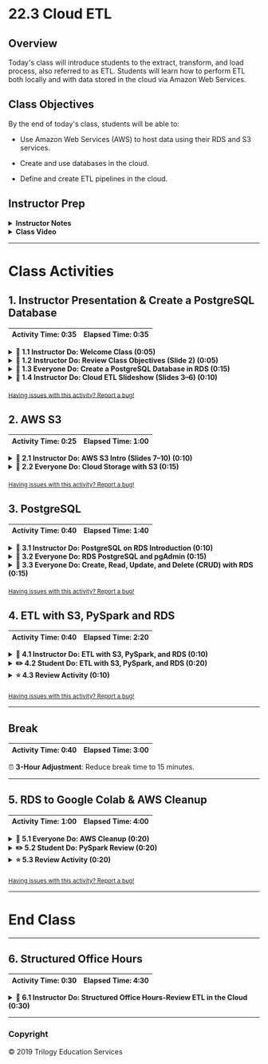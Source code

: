 # 22.3 Cloud ETL

## Overview

Today's class will introduce students to the extract, transform, and load process, also referred to as ETL. Students will learn how to perform ETL both locally and with data stored in the cloud via Amazon Web Services.

## Class Objectives

By the end of today's class, students will be able to:

* Use Amazon Web Services (AWS) to host data using their RDS and S3 services.

* Create and use databases in the cloud.

* Define and create ETL pipelines in the cloud.

## Instructor Prep

<details>
  <summary><strong>Instructor Notes</summary></strong>

* You may find that this lesson falls on a weekday due to a holiday shifting the course schedule. In this case, we have provided notes within the LP that will allow you to **easily adjust the length of the lesson to fit into a weekday class**.

  * Be on the lookout for a ⏰**3-Hour Adjustment** note at the top of activities in this Lesson Plan. If this class is being taught on a weekday, please utilize the directions found in the note. Keep in mind that breaks will be reduced from 40 minutes to the typical 15 minutes for a weekday class as well.

  * Shortening these activities could potentially limit the students' ability to finish them, so please remind them to utilize office hours to clear up any questions they may have.

* **Important!** Slack out the disclaimer for [AWS Free Tier](Activities/00-AWS_Free_Tier/AWS-Free-Tier.pdf) services prior to class. Take some time at the beginning of class to explain that while we are only using free tier services in class, students should review this documentation in order to avoid accidentally incurring charges. **Note**: If the free trial for your personal AWS account has expired, it may be best to create a new account that has access to all free tier options.

* Today's class should be a fun one. Students will put together many different technologies covered so far and learn how they can interact with cloud services.

* There are a few activities that require setup. Have the class follow along and ask questions as you go.

* The students will need to the pgAdmin 4 UI to interact with Postgres database they create in AWS. Be sure everyone has downloaded and installed from [pgAdmin download](https://www.pgadmin.org/download/). **Note** a local psql server is NOT needed.

* The RDS (Relational Database Service) setup should have been completed before class. Have TAs assist any students who were unable to get one up and running. Creation typically takes 10 to 15 minutes.

* Today's class introduces students to ETL with cloud storage. ETL is a critical job skill for data engineers, and students will get a taste of how to manually perform ETL using Python and Amazon Web Services (AWS). Note that this unit focuses on manual ETL with Python and AWS Free Tier, but the concepts can be applied to automated processes and processing pipelines.

* AWS Free Tier is available for 12 months after signing up. This will include free RDS storage up to 25 GB, 750 hours of operational RDS a month (over 31 days), 5 GB of S3 storage, and much more. Visit [https://aws.amazon.com/free/](https://aws.amazon.com/free/) for a more detailed breakdown.

* Please reference our [Student FAQ](../../../05-Instructor-Resources/README.md#unit-22-big-data) for answers to questions frequently asked by students of this program. If you have any recommendations for additional questions, feel free to log an issue or a pull request with your desired additions.

* Have your TAs keep track of the time with the [Time Tracker](TimeTracker.xlsx).

* Lastly, as a reminder these slideshows are for instructor use only - when distributing slides to students, please first export the slides to a PDF file. You may then distribute the PDF file through Slack.

</details>

<details>
  <summary><strong>Class Video</strong></summary>

View an example class lecture here: [Class Video](https://codingbootcamp.hosted.panopto.com/Panopto/Pages/Viewer.aspx?id=82d67391-968a-46db-9bf3-aa46001e81db). (Note that this video may not reflect the latest lesson plan.)

</details>

- - -
# Class Activities

## 1. Instructor Presentation & Create a PostgreSQL Database

| Activity Time:       0:35 |  Elapsed Time:      0:35  |
|---------------------------|---------------------------|

<details>
  <summary><strong> 📣 1.1 Instructor Do: Welcome Class (0:05) </strong></summary>

* Welcome the class and explain that today's lesson will cover the data pipeline process of ETL, working strictly with cloud services.

</details>

<details>
  <summary><strong> 📣 1.2 Instructor Do: Review Class Objectives (Slide 2) (0:05) </strong></summary>

* Open the [slideshow](https://docs.google.com/presentation/d/1UcdDc1yqGdQVXnygp36VxH2kkFJ4zvS-7vaq1G9h_kM).

* Take a moment to review the objectives for today's class with students. (Slide 2)

</details>

<details>
  <summary><strong> 🎉 1.3 Everyone Do: Create a PostgreSQL Database in RDS (0:15)</strong></summary>

* **Files:**

  * [AWS Free Tier](Activities/00-AWS_Free_Tier/AWS-Free-Tier.pdf)

  * [AWS_RDS_guide.pdf](Supplemental/AWS_RDS_guide.pdf)

* **Important!** Slack out the disclaimer for [AWS Free Tier](Activities/00-AWS_Free_Tier/AWS-Free-Tier.pdf) services prior to class. Take some time at the beginning of class to explain that while we are only using free tier services in class, students should review this documentation in order to avoid accidentally incurring charges. **Note**: If the free trial for your personal AWS account has expired, it may be best to create a new account that has access to all free tier options.

* Students can follow this activity along with a PDF guide. Slack it out: [AWS_RDS_guide.pdf](Supplemental/AWS_RDS_guide.pdf)

* Send out the following link to [AWS Free Tier](https://aws.amazon.com/free/) and ask students to create a Free Tier account.

* Explain to students that today's class will utilize Amazon Web Services. Everything used in class will be available under Amazon's Free Tier program, but students should be careful not to choose any options that have a cost associated with it. Students should also delete their RDS databases after class so that no further costs are incurred. We will cover the steps for deleting RDS databases at the end of class.

* Log in to the AWS Management Console and navigate to the **RDS** section under **Database**.

  ![rds_console](Images/rds_console.png)

* Click **Create database** from the **Create database** section to the right. This button will take you to the **Engine options** page, which brings up a menu of different relational databases. **Note** AWS may have a different screen than the one pictured below. If this is the first time using the service, the orange **Create database** will still be on the right.

  ![create_db_button](Images/create_db_button.png)

  **Note**: There may be an option to create a database with Amazon Aurora, which is a paid database. We will not be using this in today's lesson.

* Check the box next to **Only enable options eligible for RDS Free Usage Tier** at the bottom of the menu.

* Select **PostgreSQL**.

  ![postgres_select](Images/postgres_select.png)

* Under **Templates** select **Free Tier**.

  ![Free Tier](Images/free_tier.png)

* Fill out the fields under Settings. Use **myPostgresDB** as the database instance identifier and **root** as the master username.

  **Note**: While the database instance identifier and master username can be anything, we recommend sticking to these settings in this case for consistency.

* Uncheck the **Auto generate password** box. Enter a password and be sure to record it somewhere. The other settings will be accessible in the future, but the password will not.

  ![db settings](Images/db_settings.png)

* Under **Connectivity** click the down arrow next to **Additional connectivity configuration**. Select **Yes** under the **Public accessibility** option. Explain that this does not mean anyone can access the database, as a password is still required, but it allows connections from outside sources like pgAdmin.

  ![public accessible](Images/public_accessible.png)

* Under **Additional configuration**, click the down arrow and make the database name **my_data_class_db**. (Use this name for the sake of consistency. In the future, any name can be used.) Keep the default settings in the other fields.

  ![database_options](Images/database_options.png)

* Uncheck the boxes for **Enable automatic backups**, **Enable performance insights**, and **Enable auto minor version upgrade**.

  ![additional options](Images/additional_options.png)

* Leave everything else as is and be sure to mention to students the **Estimated monthly costs** at the end. Slack out the link to [AWS Free Tier Link](https://aws.amazon.com/rds/free/) and explain:

  * Free tier was selected so these costs will not occur.

  * We will clean up the database at the end of class to make sure nothing is left running.

* Click **Create Database** followed by **View DB Instance details** to navigate to the instance console page. The database creation on AWS's end will take anywhere from 10 to 15 minutes.

</details>

<details>
  <summary><strong> 📣 1.4 Instructor Do: Cloud ETL Slideshow (Slides 3–6) (0:10)</strong></summary>

* Go through the slideshow and explain the following:

  * The data is stored in AWS S3 buckets. A cloud connection is made to a Colab notebook, and the data is extracted into a PySpark DataFrame. (Slide 4)

  * Using the cloud notebook Colab, PySpark is used to transform the DataFrame. (Slide 5)

  * Once the transformations are complete, Colab will create a connection to an RDS instance and load in the data. (Slide 6)

  </details>

<sub>[Having issues with this activity? Report a bug!](https://bit.ly/2VcrPYr)</sub>

## 2. AWS S3

| Activity Time:       0:25 |  Elapsed Time:      1:00  |
|---------------------------|---------------------------|

<details>
  <summary><strong> 📣 2.1 Instructor Do: AWS S3 Intro (Slides 7–10) (0:10) </strong></summary>

* Go through the slideshow and explain the following:

  * Simple Storage Service, or S3, is Amazon's cloud file storage service that uses key-value pairs. Files are stored on multiple servers and have a high rate of availability. (Slide 8)

  * S3 uses *buckets* to store files, which are similar to computer folders or directories. Buckets can contain additional folders and files. Each bucket must have a unique name. (Slide 9)

  * S3 has fine-grained control over files, such as read and write permissions. Buckets can assign individual access or total public access. (Slide 10)

</details>

<details>
  <summary><strong> 🎉 2.2 Everyone Do: Cloud Storage with S3 (0:15) </strong></summary>

* **Files:**

  * [dog.png](Activities/01-Evr_S3/Resources/dog.png)

  * [S3_guide.pdf](Supplemental/S3_guide.pdf)

* Slack out the PDF guide for students.

* Explain the following points:

  * AWS's S3 is a cloud-based file storage service.

  * Files are stored on multiple servers, providing redundancy for data.

  * Amazon guarantees an uptime, or availability, of over 99.99% for S3 files.

  * On S3, files are organized by buckets.

  * The S3 bucket structure is somewhat similar to a GitHub repository, which also holds files and folders.

  * Each S3 bucket must have a URL that is unique across AWS.

  * An S3 bucket can contain files, but it cannot contain another bucket.

  * In this case, the region precedes `amazonaws.com`, followed by the bucket name and the filename.

    ![Images/s300.png](Images/s300.png)

  * S3 provides a high level of control over the files. At both the bucket and file levels, it is possible to control read and write access to different individuals and organizations.

* Tell students to follow along for the rest of the activity.

  * Go to console.aws.amazon.com and select S3 under Storage.

    ![s3 console](Images/s3_console.png)

  * Click **Create bucket**.

    ![click create](Images/create_bucket.png)

  * Create a bucket name and choose the region.

  * **Note:** The bucket name must be unique across all existing bucket names in Amazon S3. Buckets cannot be renamed or created inside of another bucket.

  * Leave the region as the default `US East (N. Virginia)`. Changing the region will change the object Url used in all examples today.

    ![Images/s301.png](Images/s301.png)

  * Most of the options on the **Configure Options** tab can be left as the default values.

  * Tags are user-defined key-value pairs of information that can help keep track of buckets.

  * Click **Next**.

    ![Images/s302.png](Images/s302.png)

  * The **Set Permissions** page is where we grant others permission to access buckets.

    * A number of [security breaches](https://securityboulevard.com/2018/01/leaky-buckets-10-worst-amazon-s3-breaches/) were caused by unsecured S3 buckets.
    * Public access is denied by default.

  * Leave the boxes checked and click **Next**.

    ![Images/s303.png](Images/s303.png)

  * The **Review** page is a summary of the bucket configurations. Click **Create bucket**. The bucket name now appears in the S3 console.

    ![Images/s304.png](Images/s304.png)

    ![Images/s305.png](Images/s305.png)

  * Explain that we'll now upload a file to the newly created bucket. Click the bucket name and then click **Upload**.

  * A file can be dragged to the screen. Demonstrate by uploading [dog.png](Activities/01-Evr_S3/Resources/dog.png) into the S3 bucket.

  * Click **Upload**.

    ![Images/s315.png](Images/s315.png)

    ![Images/s316.png](Images/s316.png)

  * Click the filename.

    ![Images/s317.png](Images/s317.png)

  * Explain why clicking the link leads to an error message.

    ![Images/s308.png](Images/s308.png)

    ![Images/s309.png](Images/s309.png)

  * By default, the permission for the file denies access to everyone, so it needs to be changed.

  * Navigate back to the dashboard by clicking **Amazon S3** on the top left.

    ![Images/s3_dashboard](Images/s3_dashboard.png)

  * Check the box next to your bucket and click **Edit public access settings**.

    ![Images/edit_public.png](Images/edit_public.png)

  * Make sure all boxes are unchecked on the next screen. Even though these were checked in the initial setup, they will not be now.

    ![Images/bucket_public.png](Images/bucket_policy.png)

  * Click **Save**. Then type **confirm** and click **Confirm**.

    ![Images/confirm_policy.png](Images/confirm_policy.png)

  * Next, navigate back into your bucket and check the box next to the image. Click the **Actions** box on the top and select **Make public**.

    ![Images/bucket_public.png](Images/bucket_public.png)

  * Now the image will be displayed when you click on the link.

* Tell students that they can explore various settings at the bucket level and the file level. Use the tabs at the bucket level to illustrate the available settings, such as tags:

  ![Images/s306.png](Images/s306.png)

* **Note:** Students can remove public access anytime by repeating the steps above and checking all the boxes in **Edit public access settings**.

</details>

<sub>[Having issues with this activity? Report a bug!](https://bit.ly/39Uf1eT)</sub>

## 3. PostgreSQL

| Activity Time:       0:40 |  Elapsed Time:      1:40  |
|---------------------------|---------------------------|

<details>
  <summary><strong> 📣 3.1 Instructor Do: PostgreSQL on RDS Introduction (0:10)</strong></summary>

* First make sure that everyone has a database to use. Database creation was initiated at the beginning of class. Students whose databases are not yet running should follow along with a partner until their database is available.

* Explain the following about the new RDS database:

  * RDS stands for Relational Database Service. This is what Amazon uses to host a variety of relational databases in the cloud.

  * These databases can have different dialects, such as MySQL, PostgreSQL, and Amazon's own Aurora database.

  * The database that was created at the beginning of class uses PostgreSQL.

* Navigate to the DB instance in the console created earlier. There will be a lot of information available, but we'll use only a few points of interest. Go over the console page, explaining these key points:

  * The **Summary** section shows the kind of database the instance is and whether it is available.

    ![db summary](Images/db_summary.png)

  * The database metrics can largely be ignored for now.

  * The **Connectivity** tab lists the endpoint, port, and security groups associated with the instance. The endpoint will be used to connect to the database.

    ![db connection](Images/db_connection.png)

  * The rest of the tabs contain more information about the instance, such as backups and logs, but students will not need to be concerned with this for class.

  </details>

<details>
  <summary><strong> 🎉 3.2 Everyone Do: RDS PostgreSQL and pgAdmin (0:15)</strong></summary>

* **File:**

  * [RDS_pgAdmin_guide.pdf](Supplemental/RDS_pgAdmin_guide.pdf)

* Slack out the PDF guide, which students can use to follow along.

* Make sure everyone has the pgAdmin 4 UI installed. Direct students who do not have it installed to the [pgAdmin download page](https://www.pgadmin.org/download/) to download the appropriate version for their operating system.

* Open up the pgAdmin UI. Explain the following to students:

  * pgAdmin can connect to a cloud-based database, such as AWS, as well as local databases.

  * pgAdmin offers a visual interface for managing data.

* Log in to the AWS console and navigate to **RDS** under **Database**.

  ![RDS console](Images/rds_console.png)

* Navigate to **Instances** in the **Resources** section to the right.

  ![instance_menu.png](Images/instance_menu.png)

* Go to the database created earlier, `mypostgresdb`.

* Navigate to the **Security Group** rules section on the right and explain the following:

  * These security groups tell the RDS instance what traffic is allowed into and out of the database.

  * The security settings can range from restrictive to open.

  * In this activity, the database will be open to all traffic; however, this is not recommended for production code.

* Click the security group for type **CIDR/IP - Inbound**.

  ![security_inbound](Images/security_indbound.png)

* This will navigate to a new page. Follow these steps to give the database access to all inbound traffic:

  * From the management console, navigate to the Inbound tab on the bottom part of the screen, and then click **Edit**. This will bring up a menu to set rules for the security group.

    ![inbound_edit](Images/inbound_edit.png)

  * Change the Source to **Anywhere** and click **Save**. The RDS instance will now accept a connection from anywhere. This isn't completely open to the world because the endpoint, username, and password are still needed to connect.

      ![ip_source](Images/ip_source.png)

* Navigate back to the instance console and have the class find the endpoint, which is found in the **Connectivity** tab.

  ![db connection](Images/db_connection.png))

* Open up pgAdmin, right-click on **Servers**, and then go to **Create - Server**. Then walk through the following steps to create a connection to the AWS RDS instance:

  * Under the **General** tab, enter the server name as **my_aws_postgres_rds**.

    ![server name](Images/general_tab.png)

  * Under the **Connection** tab, do the following:

    * Enter the Endpoint in the **Hostname/address** field. This is unique to the instance.

    * Enter 'postgres' in the **Maintenance database** field. This is the default for all postgres RDS instances.

    * Enter the Username in the **Username** field, which is `root` in this case.

    * Enter the password that was created for your RDS instance.

    * Check the box next to **Save Password**.

  * Click **Save**. If all information is entered correctly, this will set up the connection and not return an error.

    ![connection tab](Images/connection_tab.png).

* Have the TAs verify that every student has a working connection in pgAdmin. Since the class should be using the same username and DB name, the biggest issue could be passwords.

</details>

<details>
  <summary><strong> 🎉 3.3 Everyone Do: Create, Read, Update, and Delete (CRUD) with RDS (0:15)</summary></strong>

* Open up pgAdmin and slack out [schema.sql](Activities/02-Evr_RDS_CRUD/Solved/schema.sql). Before running the code, explain the following:

  * The four basic functions of persistent data storage are created, read, update, and delete (CRUD).

  * This schema consists of the first part of CRUD, create.

  * The schema will create the tables. The insertion creates the data.

  * A foreign key is used in the `patients` table to reference the `doctor` table.

* Create a new database named `medical`, open a query tool, and then run the schema. This creates two tables and uploads the data.

* Slack out and open [query.sql](Activities/02-Evr_RDS_CRUD/Solved/query.sql). Run through the queries one at a time, explaining the following points:

  * The read functions of a database are run with `SELECT` statements.

  * An error will occur after running the first `INSERT`. This is because the `doctor_id` key 22 does not exist in the `doctor` table.

  * The second `INSERT` statement will run because the foreign key is located in the `doctor` table.

  * The update functions are run with `UPDATE`.

  * The delete functions are run with `DELETE`.

</details>

<sub>[Having issues with this activity? Report a bug!](https://bit.ly/39OxmK8)</sub>

## 4. ETL with S3, PySpark and RDS

| Activity Time:       0:40 |  Elapsed Time:      2:20  |
|---------------------------|---------------------------|

<details>
  <summary><strong> 📣 4.1 Instructor Do: ETL with S3, PySpark, and RDS (0:10)</summary></strong>

* Before navigating to AWS open up pgAdmin and navigate to the AWS connection on the left hand side and create a database called `my_data_class_db` within our RDS instance.

* Open the AWS console and navigate to S3 under **Storage**.

* Create a bucket and upload [user_data.csv](Activities/03-Ins_ETL_S3_RDS/Resources/user_data.csv) and [user_payment.csv](Activities/03-Ins_ETL_S3_RDS/Resources/user_data.csv), making sure they are made public.

* Return to pgAdmin and run [schema.sql](Activities/03-Ins_ETL_S3_RDS/Solved/schema.sql) in `my_data_class_db` RDS database. Review the schema and explain the following:

  * The schema defines three unique tables.

  * Each table is normalized and represents, or models, different data.

  * This schema is only being used to create and simulate a production database.

  * The ETL process will need to `extract` the necessary data from the CSVs, `transform` it, and then `load` the data into these tables.

* Open [etl_s3_rds](Activities/03-Ins_ETL_S3_RDS/Solved/ins_etl_s3_rds.ipynb) in Colab. Update `<bucket name>` with the name of your bucket just created. **Note:** some buckets will add the location to Object URL, such as `https://s3.us-east-2.amazonaws.com/<bucket name>/user_data.csv`. If an error is returned, grab the object URL from the file and use that instead. Go through the code, explaining the following:

  * Colab needs to install a postgres driver in order for the notebook to load our end result in an RDS. Then it will store the driver into the Spark application.

  ```python
    !wget https://jdbc.postgresql.org/download/postgresql-42.2.9.jar

    from pyspark.sql import SparkSession
    spark = SparkSession.builder.appName("CloudETL").config("spark.driver.extraClassPath","/content/postgresql-42.2.9.jar").getOrCreate()
  ```

  * The Colab notebook reads in the file from S3 and stores it into a PySpark DataFrame. The   argument `inferSchema` will assign the correct data types; otherwise, everything will be returned as a string.

    ```python
    from pyspark import SparkFiles
    # Load in user_data.csv from S3 into a DataFrame
    url = "https://<bucket name>.s3.amazonaws.com/user_data.csv"
    spark.sparkContext.addFile(url)

    user_data_df = spark.read.option('header', 'true').csv(SparkFiles.get("user_data.csv"), inferSchema=True, sep=',')
    user_data_df.show(10)
    ```

* Pulling this file from S3 is part of the `extract` process of ETL.

* The PySpark DataFrame will be used to help `transform` the data.

* The next step is to merge the two DataFrames before beginning the cleanup process.

* In this case, part of the `transform` step in the ETL process is to clean the data and remove duplicate or incomplete entries. This can be accomplished with `dropna()` in Pandas.

* The next step creates three new DataFrames that store the information needed to populate the existing tables in the production database. The DataFrame columns should match the table column names.

* Refer back to the schema for the three tables that were created earlier: `active_user`, `billing_info`, and `payment_info`.

* To push the DataFrames up to the database, the mode is set to `append`, the URL is set, and a configuration with the database details is stored into a dictionary.

* PySpark then uses the configuration dictionary to connect to RDS and writes the DataFrame contents to the database.

  ```python
  # Append DataFrame to active_user table in RDS
  mode = "append"
  jdbc_url="jdbc:postgresql://<endpoint>:5432/my_data_class_db"
  config = {"user":"root", "password": "<password>", "driver":"org.postgresql.Driver"}
  clean_user_df.write.jdbc(url=jdbc_url, table='active_user', mode=mode, properties=config)
  ```

* The queries in [query.sql](Activities/03-Ins_ETL_S3_RDS/Solved/query.sql) can be used with pgAdmin to check that data has successfully loaded to their tables.

</details>

<details>
  <summary><strong> ✏️ 4.2 Student Do: ETL with S3, PySpark, and RDS (0:20)</summary></strong>

* **⏰ 3-Hour Adjustment**: Reduce activity time to 15 minutes.

* **Files:**

  * [employee.csv](Activities/04-Stu_ETL_S3_Colab/Resources/employee.csv)

  * [stu_etl_s3_rds.json](Activities/04-Stu_ETL_S3_Colab/Unsolved/stu_etl_s3_rds.ipynb)

* **Instructions:**

  * [README.md](Activities/04-Stu_ETL_S3_Colab/README.md)

  </details>

<details>
  <summary><strong> ⭐ 4.3 Review Activity (0:10)</summary></strong>

* **Files:**

  * [stu_etl_s3_rds.json](Activities/04-Stu_ETL_S3_Colab/Solved/stu_etl_s3_rds.ipynb)

  * [query.sql](Activities/04-Stu_ETL_S3_Colab/Solved/query.sql)

  * [schema.sql](Activities/04-Stu_ETL_S3_Colab/Resources/schema.sql)

* Before walking through the code, emphasize that students are already familiar with most of the processes used in the activity. The new ETL process involves extracting data from S3, transforming the data with PySpark, and loading the data into RDS.

* Explain to students that the first requirement of the activity is to upload the CSV file to S3.

    ![Images/etl01.png](Images/etl01.png)

  * Students should already have an existing bucket, but they are free to create a new one.

  * If a student asks why we're uploading and downloading the same file, respond that we're assuming the data is already stored in the cloud.

  * The AWS resources used fall well below the free tier threshold. However, as a safety measure, it is best to clean up resources by deleting them after use. AWS does not cap resource usage and will auto-scale if needed. If usage ever goes beyond the free tier, you will be charged for those resources.

* In Colab upload the unsolved Jupyter Notebook file:

  ![Images/colab00.png](Images/colab00.png)

* The first two Colab cells install Spark and start a Spark Session..

* Explain that the next cell reads in the data source from S3:

  ![Images/colab02.png](Images/colab02.png)

  * You will have to replace the bucket name.

  * The `timestampFormat` argument reads in the date columns in the CSV, which are originally in string format, and formats them as `timestamp` columns in the Spark DataFrame.

* Preview the first 10 rows of the DataFrame:

  ![Images/colab03.png](Images/colab03.png)

  * The `DOB`, `Hire Date`, and `Modified` columns are formatted as timestamps.

  * The reformatting will enable inserting this data into the SQL database with the proper data types.

* Open the [SQL schemata](Activities/04-Stu_ETL_S3_Colab/Resources/schema.sql):

  ```sql
  CREATE TABLE employee_personal_info (
      employee_id INT PRIMARY KEY NOT NULL,
      email TEXT,
      gender TEXT,
      hire_date DATE,
      dob DATE
  );

  CREATE TABLE employee_password (
      employee_id INT PRIMARY KEY NOT NULL,
      password TEXT
  );
  ```

* Contrast the desired data output of the SQL table schemata with the current input seen in the DataFrames.

  * The DataFrames have multiple unnecessary columns.

  * The column names in the SQL tables are lowercase.

* Pause for a moment to go over the steps that might be taken with Spark to achieve our goal.

  * Clean the data by deleting unnecessary columns.

  * Clean the data by deleting rows that contain incomplete or duplicate data.

  * Rename the DataFrame columns to match those in the SQL tables.

  * Create new DataFrames with rows that will be inserted in the two SQL tables.

  * Load the DataFrames into the SQL database.

* In the next steps, use the `dropna()` and `dropDuplicates()` methods to drop rows containing junk data:

  ![Images/colab04.png](Images/colab04.png)

* Open pgAdmin and explain that the table schemata are loaded into RDS. The actual rows of data from the DataFrames will be loaded into these tables on RDS.

  ![Images/etl05.png](Images/etl05.png)

* Examine the DataFrame schema to match the columns with those necessary in the SQL tables.

  ![Images/colab06.png](Images/colab06.png)

  * As discussed above, `DOB` and `Hire Date` columns are in the `timestamp` data type in the DataFrame and will become a `date` data type in SQL.

  * Students should replace `<insert password>` and `<insert aws endpoint>` with their account information.

* Explain that the columns that will be exported into SQL are renamed in lowercase letters. Also, following convention, spaces are replaced with underscores.

  ![Images/colab07.png](Images/colab07.png)

* Explain that a new DataFrame called `employee_personal_info` is created with the columns needed for its SQL counterpart.

  ![Images/colab08.png](Images/colab08.png)

* Explain that this cell sets the configuration for the postgres database.

  ![Images/colab09.png](Images/colab09.png)

  * The endpoint and password will need to be inserted here.

  * Since the schema for the SQL table `employee_personal_info` was already created in Postgres, the `mode` here is `append` rather than `overwrite`.

* Explain that this cell inserts the data from the DataFrame into a SQL table.

  ![Images/colab10.png](Images/colab10.png)

* Verify that the table has been populated in pgAdmin with a query:

  ![Images/etl07.png](Images/etl07.png)

* Repeat the above steps for the `employee_password` DataFrame and table.

  * First select the columns.

  ![Images/colab11.png](Images/colab11.png)

  * Write to the database.

  ![Images/colab12.png](Images/colab12.png)

* A new DataFrame is created and loaded into RDS.

</details>

<sub>[Having issues with this activity? Report a bug!](https://bit.ly/2RpNADg)</sub>

- - -

## Break

| Activity Time:       0:40 |  Elapsed Time:      3:00  |
|---------------------------|---------------------------|

⏰ **3-Hour Adjustment**: Reduce break time to 15 minutes.

- - -

## 5. RDS to Google Colab & AWS Cleanup

| Activity Time:       1:00 |  Elapsed Time:       4:00 |
|---------------------------|---------------------------|


<details>
  <summary><strong> 🎉 5.1 Everyone Do: AWS Cleanup (0:20)</summary></strong>

* **⏰ 3-Hour Adjustment**: Reduce activity time to 15 minutes.

* Explain to students that everything we have done today will fall under the AWS Free Tier. However, as a precaution, we will delete everything we created. Let students know that they can recreate everything using the processes learned today.

* To delete the RDS database, follow these steps:

  * Log in to the AWS management console and navigate to the **RDS** dashboard. Click **DB Instances**.

    ![DB instance](Images/db_instance.png)

  * Select **DB Name** and click **Modify**.

    ![Modify DB](Images/modify_db.png)

  * Scroll down to Deletion Protection and un-check the box next to **Enable deletion protection**. Then click **Continue** and **Modify DB Instance**.

    ![deletion protection](Images/delete_proc.png)

  * Next, on the database dashboard, make sure the database is checked and then click **Actions** followed by **Delete**.

    ![delete DB](Images/delete_db.png)

  * **Important:** Un-check **Create final snapshot?** and check the acknowledgement box. Type **delete me** and click **Delete**. If you do not un check this box, your databases will create a back up that could accrue additional costs so be sure not to skip over this step.

    ![final delete](Images/final_delete.png)

  * This will take a few minutes to fully delete.

* To delete any S3 buckets, navigate to S3 dashboard and follow these steps:

  * **Note:** This process will delete the whole bucket with all its contents. For sake of time, this will be the process. Mention to students that individual files inside a bucket might be deleted as well.

  * Check the box next to the bucket you want to delete and click **Delete**.

  ![select bucket](Images/select_bucket.png)

  * Type the name of the bucket and click **Confirm**.

  ![delete bucket](Images/delete_bucket.png)

  * The bucket and all of its files are now deleted.

  * Slack out the [AWS Billing Check](AWS_check_billing.pdf) that instructs students how to double their billing costs.

</details>

<details>
  <summary><strong> ✏️ 5.2 Student Do: PySpark Review (0:20)</strong></summary>

* ⏰**3-Hour Adjustment**: Skip this **Student Do** activity and continue on to the review activity.

* In this activity, students will review PySpark by working with sample datasets.

* **Files:**

  * [Q1_unsolved.ipynb](Activities/05-Stu_Big_Data_Review/Unsolved/Q1_unsolved.ipynb)

  * [Q2_unsolved.ipynb](Activities/05-Stu_Big_Data_Review/Unsolved/Q2_unsolved.ipynb)

  * [Q3_unsolved.ipynb](Activities/05-Stu_Big_Data_Review/Unsolved/Q3_unsolved.ipynb)

  * [Q4_unsolved.ipynb](Activities/05-Stu_Big_Data_Review/Unsolved/Q4_unsolved.ipynb)

* **Instructions**

  * [README.md](Activities/05-Stu_Big_Data_Review/README.md)

</details>

<details>
  <summary><strong> ⭐ 5.3 Review Activity (0:20)</strong></summary>

* ⏰**3-Hour Adjustment**: This review activity is now an **Everyone Do**.

* Review the previous activity with the class.

* **Files:**

  * [Q1_solved.ipynb](Activities/05-Stu_Big_Data_Review/Solved/Q1_solved.ipynb)

  * [Q2_solved.ipynb](Activities/05-Stu_Big_Data_Review/Solved/Q2_solved.ipynb)

  * [Q3_solved.ipynb](Activities/05-Stu_Big_Data_Review/Solved/Q3_solved.ipynb)

  * [Q4_solved.ipynb](Activities/05-Stu_Big_Data_Review/Solved/Q4_solved.ipynb)

* Open `Q1_unsolved` in Google Colab and ask for a volunteer to explain the solution. Code along to solve the question using `Q1_solved.ipynb` as guidance. Explain the solution:

  * First, select the columns `coffee_shop_name` and `num_rating`.

  * Use `groupby("coffee_shop_name")` and aggregate the average rating and count of coffee shops.

  * Finally, order the results in descending order to find the coffee shop with the most reviews.

  * The answer is 3.8125 for Epoch Coffee.

* Next, open `Q2_unsolved` in Google Colab and and ask for a volunteer to explain the solution. Code along to solve the question using `Q2_solved` as guidance. Explain the solution:

  * Group the data by `coffee_shop_name` while aggregating the count of coffee shops.

  * Order the results by count to find the shop with the fewest reviews.

  * The answer is Lola Savannah Coffee Downtown.

* Next, open `Q3_unsolved` in Google Colab and and ask for a volunteer to explain the solution. Code along to solve the question using `Q3_solved` as guidance. Explain the solution:

  * Here, `df.count()` is used to find the rows and `len(df.columns)` is used to find the number of columns.

  * The answer is 7616 rows and 2 columns.

* Finally, open `Q4_unsolved` in Google Colab and and ask for a volunteer to explain the solution. Code along to solve the question using `Q4_solved` as guidance. Explain the solution:

  * The DataFrame is grouped by date and then aggregates the count of each date.

  * The resulting DataFrame is sorted in descending order to find the date with most reviews.

  * The answer is "2016-01-09".

* Answer any questions that students may have before ending class.

</details>

<sub>[Having issues with this activity? Report a bug!](https://bit.ly/2URB7du)</sub>

- - -

# End Class

- - -

## 6. Structured Office Hours

| Activity Time:       0:30 |  Elapsed Time:       4:30 |
|---------------------------|---------------------------|

<details>
  <summary><strong> 📣 6.1 Instructor Do: Structured Office Hours-Review ETL in the Cloud (0:30)</strong></summary>
* Go over the following exercise for students looking for extra practice with ETL in the cloud.

* **Files:**

  * [ratings_and_sentiments.csv](Activities/06-Stu_Cloud_ETL_Project/Resources/ratings_and_sentiments.csv)

  * [cloud_etl_analysis.ipynb](Activities/06-Stu_Cloud_ETL_Project/Solved/cloud_etl_analysis.ipynb)

  * [cloud_etl_nlp.ipynb](Activities/06-Stu_Cloud_ETL_Project/Solved/cloud_etl_nlp.ipynb)

* Import the [cloud_etl_analysis.ipynb](Activities/06-Stu_Cloud_ETL_Project/Solved/cloud_etl_analysis.ipynb) notebook into Google Colab. Go through the code and explain the following:

  * Data is imported from an S3 bucket and stored in a DataFrame.

  * The first table calls for the coffee shop's name, average rating, and the total amount of ratings.

  * The columns `coffee_shop_name` and `num_rating` will correspond to this and are selected.

  * The selected data is then grouped by `coffee_shop_name` and aggregated with the average of the ratings and the count of `coffee_shop_name`.

  * To finish, the columns are renamed and ordered by descending values. Note `desc` coming from `from pyspark.sql.functions import desc`.

  * The next data has its information in the `review_text` column and is selected.

  * The `withColumn` method allows manipulation of columns. The regex extraction function will create two new columns from `review_text`: one column with the date and the other with the text.

* Alert students that `regexp_extract` is an advanced command that is being used here to separate data; it is nothing to overthink. If students are curious about regex, encourage them to learn more on their own.

  * The new columns are selected, and any null rows are dropped.

  * The next DataFrame groups by the date and aggregates the data by getting the total number of times each date appeared using `count`. The DataFrame is then renamed and reordered in descending order.

* Answer any questions about the previous steps, and then import [cloud_etl_nlp.ipynb](Activities/06-Stu_Cloud_ETL_Project/Solved/cloud_etl_nlp.ipynb) into Google Colab. Go through the code and explain the following:

  * Like the `review_text` cleanup from earlier, data is read in and cleaned up. This time, the `num_rating` column needs to be renamed `label` to be passed into the model later.

  ```python
  from pyspark.sql.functions import regexp_extract, length
  review_df = new_df.withColumn("date", regexp_extract("review_text", "\d+/\d+/\d+", 0))\
      .withColumn("review_text", regexp_extract("review_text", "\d+/\d+/\d+(?:\s)(.*)", 1))\
      .withColumnRenamed("num_rating", "label")\
      .select(["label", "date", "review_text"])
  ```

  * A length column is also created, and null values are dropped.

  ```python
  review_df = review_df.withColumn('review)length', length(review_df['review_text'])).dropna()
  ```

  * The first part of the pipeline is to convert the text into something the computer can read by tokenizing, removing stop words, hashing, and fitting to the IDF model.

    Note: `string indexer` is not needed here because the label is already a number.

  ```python
    from pyspark.ml.feature import Tokenizer, StopWordsRemover, HashingTF, IDF
    # Create all the features to the data set
    tokenizer = Tokenizer(inputCol="review_text", outputCol="token_text")
    stopremove = StopWordsRemover(inputCol='token_text',outputCol='stop_tokens')
    hashingTF = HashingTF(inputCol="token_text", outputCol='hash_token')
    idf = IDF(inputCol='hash_token', outputCol='idf_token')
  ```

  * The features are created from the `idf_token` and `review_length` using `VectorAssembler`. Everything is then passed into the pipeline.

  * After the pipeline, the data is fit and transformed.

  * The transformed data is split into a test set and training set, and then fit into the Naive Bayes model.

  ```python
  from pyspark.ml.classification import NaiveBayes
  # Break data down into a training set and a testing set
  training, testing = cleaned.randomSplit([0.7, 0.3])

  # Create a Naive Bayes model and fit training data
  nb = NaiveBayes()
  predictor = nb.fit(training)
  ```

  * The testing is transformed.

  * Finally, using `MulticlassClassificationEvaluator`, the accuracy of the model can be predicted.

* Explain that the result is that the model was not very accurate at predicting the rating.

  * The features passed in were the length of reviews and a natural language breakdown of the review.

  * These features weren't strong enough to determine which are more likely to be negative or positive reviews.

  * The length of a review does not indicate whether a review will be positive or negative.

  * Word choice also does not necessarily indicate whether a review is positive or negative. Words that you think might only appear in a positive review, like great (e.g., "Coffee was great") can also appear in negative reviews (e.g., "It would be great if they got my order correct").

  </details>

- - -

### Copyright

© 2019 Trilogy Education Services
